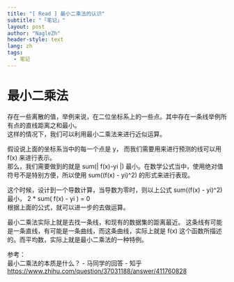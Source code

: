 ```yaml
---
title: "[ Read ] 最小二乘法的认识"
subtitle: "「笔记」"
layout: post
author: "NagleZh"
header-style: text
lang: zh
tags:
  - 笔记
---
```


# 最小二乘法

存在一些离散的值，举例来说，在二位坐标系上的一些点。其中存在一条线举例所有点的直线距离之和最小。  
这样的情况下，我们可以利用最小二乘法来进行近似运算。

假设说上面的坐标系当中的每一个点是 y， 而我们需要用来进行预测的线可以用 f(x) 来进行表示。  
那么，我们需要做到的就是 sum(| f(x)-yi |) 最小。在数学公式当中，使用绝对值符号不是特别方便，所以使用 sum((f(x) - yi)^2) 的形式来进行表现。  

这个时候，设计到一个导数计算，当导数为零时，则以上公式 sum((f(x) - yi)^2) 最小， 2 * sum( f(x) - yi ) = 0  
根据上面的公式，就可以进一步的去做运算。

最小二乘法实际上就是去找一条线，和现有的数据集的距离最近。 这条线有可能是一条直线，有可能是一条曲线，而这条曲线，实际上就是 f(x) 这个函数所描述的。而平均数，实际上就是最小二乘法的一种特例。  

参考：   
最小二乘法的本质是什么？ - 马同学的回答 - 知乎  
https://www.zhihu.com/question/37031188/answer/411760828
